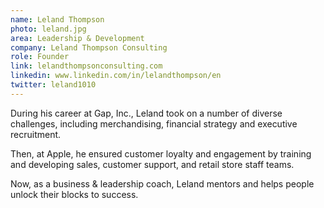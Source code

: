```yaml
---
name: Leland Thompson
photo: leland.jpg
area: Leadership & Development
company: Leland Thompson Consulting
role: Founder
link: lelandthompsonconsulting.com
linkedin: www.linkedin.com/in/lelandthompson/en
twitter: leland1010
---
```


During his career at Gap, Inc., Leland took on a number of diverse challenges, including merchandising, financial strategy and executive recruitment.

Then, at Apple, he ensured customer loyalty and engagement by training and developing sales, customer support, and retail store staff teams.

Now, as a business & leadership coach, Leland mentors and helps people unlock their blocks to success.

